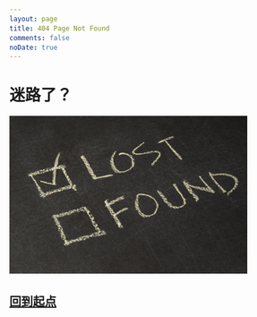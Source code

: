 ```yaml
---
layout: page
title: 404 Page Not Found
comments: false
noDate: true
---
```


# 迷路了？

![Lost](/img/lost.jpg)

## [回到起点](http://cn.abnerchou.me)

